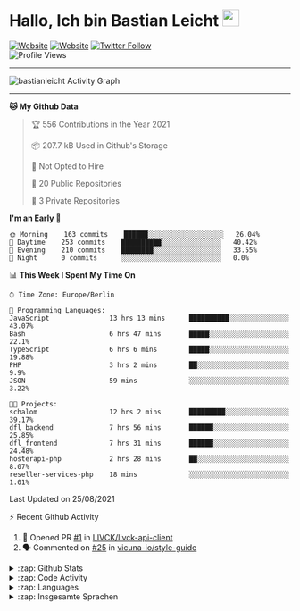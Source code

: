 <h1>Hallo, Ich bin Bastian Leicht <img src="https://raw.githubusercontent.com/bastianleicht/bastianleicht/master/assets/wave.gif" width="30px" alt=""></h1>

[![Website](https://img.shields.io/website?label=bastianleicht.de&style=for-the-badge&url=https%3A%2F%2Fbastianleicht.de)](https://bastianleicht.de)
[![Website](https://img.shields.io/website?label=bastianleicht.com&style=for-the-badge&url=https%3A%2F%2Fbastianleicht.com)](https://bastianleicht.com)
[![Twitter Follow](https://img.shields.io/twitter/follow/bastianleicht?color=1DA1F2&logo=twitter&style=for-the-badge)](https://twitter.com/intent/follow?original_referer=https%3A%2F%2Fgithub.com%2Fbastianleicht&screen_name=bastianleicht)
<br>
![Profile Views](https://komarev.com/ghpvc/?username=2Fbastianleicht&style=flat-square)

---
<img alt="bastianleicht Activity Graph" src="https://activity-graph.herokuapp.com/graph?username=bastianleicht&bg_color=0D1117&color=5BCDEC&line=5BCDEC&point=FFFFFF&hide_border=true"/>

---
<!--START_SECTION:waka-->
**🐱 My Github Data** 

> 🏆 556 Contributions in the Year 2021
 > 
> 📦 207.7 kB Used in Github's Storage 
 > 
> 🚫 Not Opted to Hire
 > 
> 📜 20 Public Repositories 
 > 
> 🔑 3 Private Repositories  
 > 
**I'm an Early 🐤** 

```text
🌞 Morning    163 commits    ██████░░░░░░░░░░░░░░░░░░░   26.04% 
🌆 Daytime    253 commits    ██████████░░░░░░░░░░░░░░░   40.42% 
🌃 Evening    210 commits    ████████░░░░░░░░░░░░░░░░░   33.55% 
🌙 Night      0 commits      ░░░░░░░░░░░░░░░░░░░░░░░░░   0.0%

```


📊 **This Week I Spent My Time On** 

```text
⌚︎ Time Zone: Europe/Berlin

💬 Programming Languages: 
JavaScript               13 hrs 13 mins      ██████████░░░░░░░░░░░░░░░   43.07% 
Bash                     6 hrs 47 mins       █████░░░░░░░░░░░░░░░░░░░░   22.1% 
TypeScript               6 hrs 6 mins        █████░░░░░░░░░░░░░░░░░░░░   19.88% 
PHP                      3 hrs 2 mins        ██░░░░░░░░░░░░░░░░░░░░░░░   9.9% 
JSON                     59 mins             ░░░░░░░░░░░░░░░░░░░░░░░░░   3.22%

🐱‍💻 Projects: 
schalom                  12 hrs 2 mins       █████████░░░░░░░░░░░░░░░░   39.17% 
dfl_backend              7 hrs 56 mins       ██████░░░░░░░░░░░░░░░░░░░   25.85% 
dfl_frontend             7 hrs 31 mins       ██████░░░░░░░░░░░░░░░░░░░   24.48% 
hosterapi-php            2 hrs 28 mins       ██░░░░░░░░░░░░░░░░░░░░░░░   8.07% 
reseller-services-php    18 mins             ░░░░░░░░░░░░░░░░░░░░░░░░░   1.01%

```


 Last Updated on 25/08/2021
<!--END_SECTION:waka-->
:zap: Recent Github Activity    
<!--START_SECTION:activity-->
1. 💪 Opened PR [#1](https://github.com/LIVCK/livck-api-client/pull/1) in [LIVCK/livck-api-client](https://github.com/LIVCK/livck-api-client)
2. 🗣 Commented on [#25](https://github.com/vicuna-io/style-guide/issues/25) in [vicuna-io/style-guide](https://github.com/vicuna-io/style-guide)
<!--END_SECTION:activity-->

<details>
    <summary>:zap: Github Stats</summary>
    <pre>
        <img alt="GitHub Stats" src="https://github-readme-stats.routerabfrage.vercel.app/api?username=bastianleicht&show_icons=true&theme=dark" />
    </pre>
</details>

<details>
    <summary>:zap: Code Activity</summary>
    <pre>
        <img alt="Code activity" src="https://wakatime.com/share/@90818ae0-9ba0-4e2a-8ed8-98c30e947c50/a1ac7e83-bba7-4109-8f37-037c37bb63eb.svg" height="400" />    
    </pre>
</details>

<details>
    <summary>:zap: Languages</summary>
    <pre>
        <img alt="Languages used (7 days)" src="https://wakatime.com/share/@90818ae0-9ba0-4e2a-8ed8-98c30e947c50/b0eba8ff-2de8-4b40-929e-8c7a97a106f9.svg" height="400" />
    </pre>
</details>

<details>
    <summary>:zap: Insgesamte Sprachen</summary>
    <pre>
        <img alt="All time used Languages" src="https://wakatime.com/share/@90818ae0-9ba0-4e2a-8ed8-98c30e947c50/d328c553-68a8-4426-974c-be045b324309.svg" height="400" />
    </pre>
</details>

[Website]: https://bastianleicht.de/
